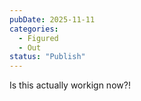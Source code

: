 ```yaml
---
pubDate: 2025-11-11
categories:
  - Figured
  - Out
status: "Publish"
---
```

Is this actually workign now?!
